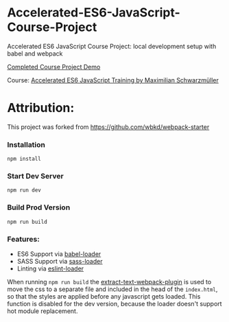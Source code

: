 # Accelerated-ES6-JavaScript-Course-Project
 Accelerated ES6 JavaScript Course Project: local development setup with babel and webpack
 
 [Completed Course Project Demo](https://github.com/tyler-austin/Accelerated-ES6-JavaScript-Course-Project/dist/index.html)
 
 Course: [Accelerated ES6 JavaScript Training by Maximilian Schwarzmüller](https://www.udemy.com/es6-bootcamp-next-generation-javascript/learn/v4/overview)

# Attribution:

This project was forked from https://github.com/wbkd/webpack-starter


### Installation

```
npm install
```

### Start Dev Server

```
npm run dev
```

### Build Prod Version

```
npm run build
```

### Features:

* ES6 Support via [babel-loader](https://github.com/babel/babel-loader)
* SASS Support via [sass-loader](https://github.com/jtangelder/sass-loader)
* Linting via [eslint-loader](https://github.com/MoOx/eslint-loader)

When running `npm run build` the [extract-text-webpack-plugin](https://github.com/webpack/extract-text-webpack-plugin) is used to move the css to a separate file and included in the head of the `index.html`, so that the styles are applied before any javascript gets loaded. This function is disabled for the dev version, because the loader doesn't support hot module replacement.
